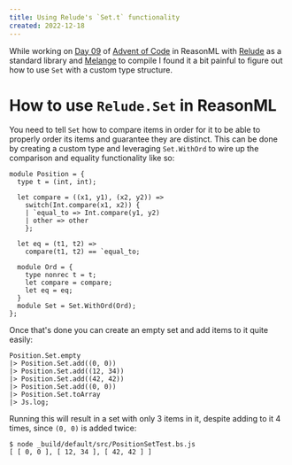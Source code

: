 ```yaml
---
title: Using Relude's `Set.t` functionality
created: 2022-12-18
---
```


While working on [Day 09](https://adventofcode.com/2022/day/9) of [Advent of Code](https://adventofcode.com) in ReasonML with [Relude](https://github.com/reazen/relude) as a standard library and [Melange](https://github.com/melange-re/melange) to compile I found it a bit painful to figure out how to use `Set` with a custom type structure.

# How to use `Relude.Set` in ReasonML

You need to tell `Set` how to compare items in order for it to be able to properly order its items and guarantee they are distinct. This can be done by creating a custom type and leveraging `Set.WithOrd` to wire up the comparison and equality functionality like so:

```reasonml
module Position = {
  type t = (int, int);

  let compare = ((x1, y1), (x2, y2)) =>
    switch(Int.compare(x1, x2)) {
    | `equal_to => Int.compare(y1, y2)
    | other => other
    };

  let eq = (t1, t2) =>
    compare(t1, t2) == `equal_to;

  module Ord = {
    type nonrec t = t;
    let compare = compare;
    let eq = eq;
  }
  module Set = Set.WithOrd(Ord);
};
```

Once that's done you can create an empty set and add items to it quite easily:

```reasonml
Position.Set.empty
|> Position.Set.add((0, 0))
|> Position.Set.add((12, 34))
|> Position.Set.add((42, 42))
|> Position.Set.add((0, 0))
|> Position.Set.toArray
|> Js.log;
```

Running this will result in a set with only 3 items in it, despite adding to it 4 times, since `(0, 0)` is added twice:

```shell
$ node _build/default/src/PositionSetTest.bs.js
[ [ 0, 0 ], [ 12, 34 ], [ 42, 42 ] ]
```